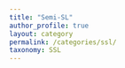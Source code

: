 ```yaml
---
title: "Semi-SL"
author_profile: true
layout: category
permalink: /categories/ssl/
taxonomy: SSL
---
```

